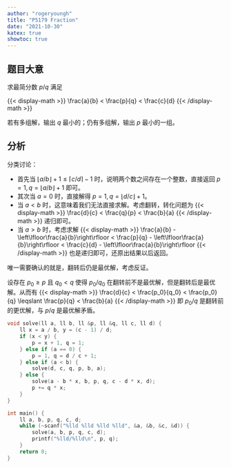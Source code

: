 ```yaml
---
author: "rogeryoungh"
title: "P5179 Fraction"
date: "2021-10-30"
katex: true
showtoc: true
---
```


## 题目大意

求最简分数 $p/q$ 满足

{{< display-math >}}
\frac{a}{b} < \frac{p}{q} < \frac{c}{d}
{{< /display-math >}}

若有多组解，输出 $q$ 最小的；仍有多组解，输出 $p$ 最小的一组。

## 分析

分类讨论：

- 首先当 $\lfloor a/b \rfloor + 1 \leqslant \lceil c/d \rceil - 1$ 时，说明两个数之间存在一个整数，直接返回 $p = 1, q = \lfloor a / b \rfloor + 1$ 即可。
- 其次当 $a = 0$ 时，直接解得 $p = 1, q = \lfloor d / c \rfloor + 1$。
- 当 $a < b$ 时，这意味着我们无法直接求解。考虑翻转，转化问题为
{{< display-math >}}
\frac{d}{c} < \frac{q}{p} < \frac{b}{a}
{{< /display-math >}}
递归即可。
- 当 $a > b$ 时，考虑求解
{{< display-math >}}
\frac{a}{b} - \left\lfloor\frac{a}{b}\right\rfloor < \frac{p}{q} - \left\lfloor\frac{a}{b}\right\rfloor < \frac{c}{d} - \left\lfloor\frac{a}{b}\right\rfloor
{{< /display-math >}}
也是递归即可，还原出结果以后返回。

唯一需要确认的就是，翻转后仍是最优解，考虑反证。

设存在 $p_0 \geqslant p$ 且 $q_0 < q$ 使得 $p_0/q_0$ 在翻转前不是最优解，但是翻转后是最优解。从而有
{{< display-math >}}
\frac{d}{c} < \frac{p_0}{q_0} < \frac{p_0}{q} \leqslant \frac{p}{q} < \frac{b}{a}
{{< /display-math >}}
即 $p_0/q$ 是翻转前的更优解，与 $p/q$ 是最优解矛盾。

```cpp
void solve(ll a, ll b, ll &p, ll &q, ll c, ll d) {
    ll x = a / b, y = (c - 1) / d;
    if (x < y) {
        p = x + 1, q = 1;
    } else if (a == 0) {
        p = 1, q = d / c + 1;
    } else if (a < b) {
        solve(d, c, q, p, b, a);
    } else {
        solve(a - b * x, b, p, q, c - d * x, d);
        p += q * x;
    }
}

int main() {
    ll a, b, p, q, c, d;
    while (~scanf("%lld %lld %lld %lld", &a, &b, &c, &d)) {
        solve(a, b, p, q, c, d);
        printf("%lld/%lld\n", p, q);
    }
    return 0;
}
```
